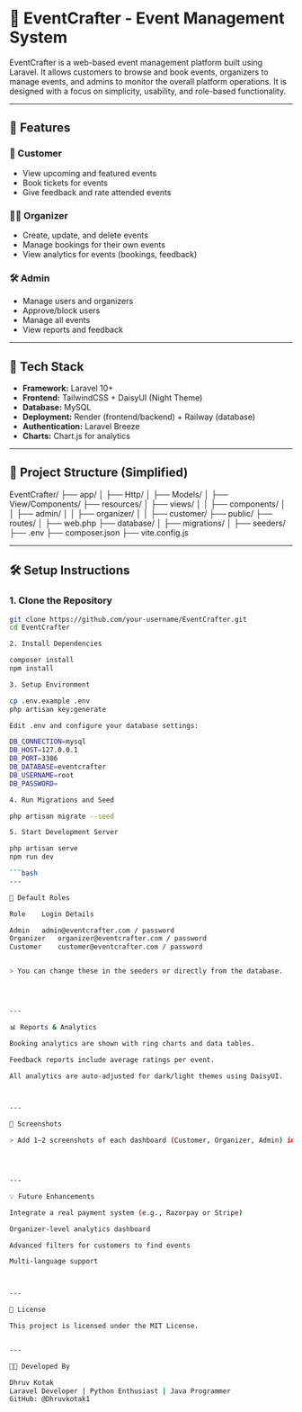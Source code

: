 # 🎉 EventCrafter - Event Management System

EventCrafter is a web-based event management platform built using Laravel. It allows customers to browse and book events, organizers to manage events, and admins to monitor the overall platform operations. It is designed with a focus on simplicity, usability, and role-based functionality.

---

## 🚀 Features

### 👤 Customer
- View upcoming and featured events
- Book tickets for events
- Give feedback and rate attended events

### 🧑‍💼 Organizer
- Create, update, and delete events
- Manage bookings for their own events
- View analytics for events (bookings, feedback)

### 🛠️ Admin
- Manage users and organizers
- Approve/block users
- Manage all events
- View reports and feedback

---

## 🧱 Tech Stack

- **Framework:** Laravel 10+
- **Frontend:** TailwindCSS + DaisyUI (Night Theme)
- **Database:** MySQL
- **Deployment:** Render (frontend/backend) + Railway (database)
- **Authentication:** Laravel Breeze
- **Charts:** Chart.js for analytics

---

## 📁 Project Structure (Simplified)

EventCrafter/ ├── app/ │   ├── Http/ │   ├── Models/ │   ├── View/Components/ ├── resources/ │   ├── views/ │   │   ├── components/ │   │   ├── admin/ │   │   ├── organizer/ │   │   ├── customer/ ├── public/ ├── routes/ │   ├── web.php ├── database/ │   ├── migrations/ │   ├── seeders/ ├── .env ├── composer.json ├── vite.config.js

---

## 🛠️ Setup Instructions

### 1. Clone the Repository

```bash
git clone https://github.com/your-username/EventCrafter.git
cd EventCrafter

2. Install Dependencies

composer install
npm install

3. Setup Environment

cp .env.example .env
php artisan key:generate

Edit .env and configure your database settings:

DB_CONNECTION=mysql
DB_HOST=127.0.0.1
DB_PORT=3306
DB_DATABASE=eventcrafter
DB_USERNAME=root
DB_PASSWORD=

4. Run Migrations and Seed

php artisan migrate --seed

5. Start Development Server

php artisan serve
npm run dev

```bash
---

🧪 Default Roles

Role	Login Details

Admin	admin@eventcrafter.com / password
Organizer	organizer@eventcrafter.com / password
Customer	customer@eventcrafter.com / password


> You can change these in the seeders or directly from the database.




---

📊 Reports & Analytics

Booking analytics are shown with ring charts and data tables.

Feedback reports include average ratings per event.

All analytics are auto-adjusted for dark/light themes using DaisyUI.



---

📸 Screenshots

> Add 1–2 screenshots of each dashboard (Customer, Organizer, Admin) in your documentation or report folder.




---

💡 Future Enhancements

Integrate a real payment system (e.g., Razorpay or Stripe)

Organizer-level analytics dashboard

Advanced filters for customers to find events

Multi-language support



---

📄 License

This project is licensed under the MIT License.


---

👨‍💻 Developed By

Dhruv Kotak
Laravel Developer | Python Enthusiast | Java Programmer
GitHub: @Dhruvkotak1
